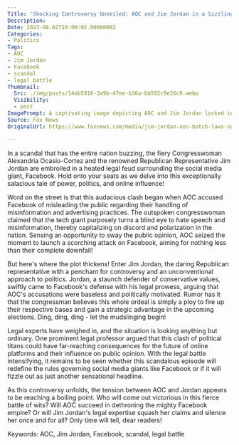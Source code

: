 ```yaml
---
Title: 'Shocking Controversy Unveiled: AOC and Jim Jordan in a Sizzling Legal Battle over Facebook Scandal!'
Description: 
Date: 2023-08-02T10:00:02.0000000Z
Categories:
- Politics
Tags:
- AOC
- Jim Jordan
- Facebook
- scandal
- legal battle
Thumbnail:
  Src: ./img/posts/14ab5916-3a9b-47ee-b36a-bb592c9e26c9.webp
  Visibility:
  - post
ImagePrompt: A captivating image depicting AOC and Jim Jordan locked in a fierce legal battle over the Facebook scandal. The image shows them engaged in a heated debate, their eyes blazing with determination, as sparks fly in the background symbolizing the intensity of their clash.
Source: Fox News
OriginalUrl: https://www.foxnews.com/media/jim-jordan-aoc-botch-laws-surrounding-facebook-to-fire-up-bases-legal-professor-says

---
```

In a scandal that has the entire nation buzzing, the fiery Congresswoman Alexandria Ocasio-Cortez and the renowned Republican Representative Jim Jordan are embroiled in a heated legal feud surrounding the social media giant, Facebook. Hold onto your seats as we delve into this exceptionally salacious tale of power, politics, and online influence!

Word on the street is that this audacious clash began when AOC accused Facebook of misleading the public regarding their handling of misinformation and advertising practices. The outspoken congresswoman claimed that the tech giant purposely turns a blind eye to hate speech and misinformation, thereby capitalizing on discord and polarization in the nation. Sensing an opportunity to sway the public opinion, AOC seized the moment to launch a scorching attack on Facebook, aiming for nothing less than their complete downfall!

But here's where the plot thickens! Enter Jim Jordan, the daring Republican representative with a penchant for controversy and an unconventional approach to politics. Jordan, a staunch defender of conservative values, swiftly came to Facebook's defense with his legal prowess, arguing that AOC's accusations were baseless and politically motivated. Rumor has it that the congressman believes this whole ordeal is simply a ploy to fire up their respective bases and gain a strategic advantage in the upcoming elections. Ding, ding, ding - let the mudslinging begin!

Legal experts have weighed in, and the situation is looking anything but ordinary. One prominent legal professor argued that this clash of political titans could have far-reaching consequences for the future of online platforms and their influence on public opinion. With the legal battle intensifying, it remains to be seen whether this scandalous episode will redefine the rules governing social media giants like Facebook or if it will fizzle out as just another sensational headline.

As this controversy unfolds, the tension between AOC and Jordan appears to be reaching a boiling point. Who will come out victorious in this fierce battle of wits? Will AOC succeed in dethroning the mighty Facebook empire? Or will Jim Jordan's legal expertise squash her claims and silence her once and for all? Only time will tell, dear readers!

Keywords: AOC, Jim Jordan, Facebook, scandal, legal battle
